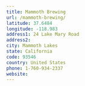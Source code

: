 ```yaml
---
title: Mammoth Brewing
url: /mammoth-brewing/
latitude: 37.6484
longitude: -118.983
address1: 24 Lake Mary Road
address2: 
city: Mammoth Lakes
state: California
code: 93546
country: United States
phone: 1-760-934-2337
website: 
---
```


